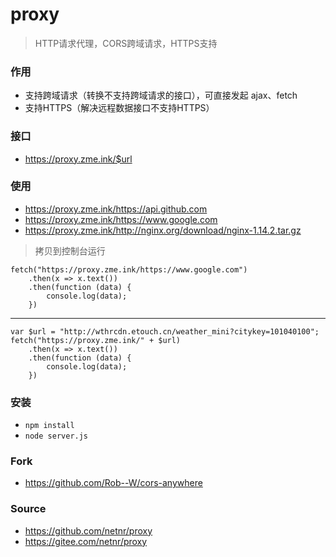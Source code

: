 # proxy
> HTTP请求代理，CORS跨域请求，HTTPS支持

### 作用
- 支持跨域请求（转换不支持跨域请求的接口），可直接发起 ajax、fetch
- 支持HTTPS（解决远程数据接口不支持HTTPS）

### 接口
- https://proxy.zme.ink/$url

### 使用
- <https://proxy.zme.ink/https://api.github.com>
- <https://proxy.zme.ink/https://www.google.com>
- <https://proxy.zme.ink/http://nginx.org/download/nginx-1.14.2.tar.gz>

> 拷贝到控制台运行

```
fetch("https://proxy.zme.ink/https://www.google.com")
	.then(x => x.text())
	.then(function (data) {
		console.log(data);
	})
```
----------
```
var $url = "http://wthrcdn.etouch.cn/weather_mini?citykey=101040100";
fetch("https://proxy.zme.ink/" + $url)
	.then(x => x.text())
	.then(function (data) {
		console.log(data);
	})
```

### 安装
- `npm install`
- `node server.js`

### Fork
- <https://github.com/Rob--W/cors-anywhere>

### Source
- <https://github.com/netnr/proxy>
- <https://gitee.com/netnr/proxy>
